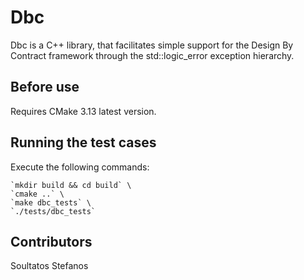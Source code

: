 # Dbc

Dbc is a C++ library, that facilitates simple support for the Design By
Contract framework through the std::logic_error exception hierarchy.

## Before use
Requires CMake 3.13 latest version.

## Running the test cases

Execute the following commands:

	`mkdir build && cd build` \
	`cmake ..` \
	`make dbc_tests` \
	`./tests/dbc_tests`

## Contributors

Soultatos Stefanos

